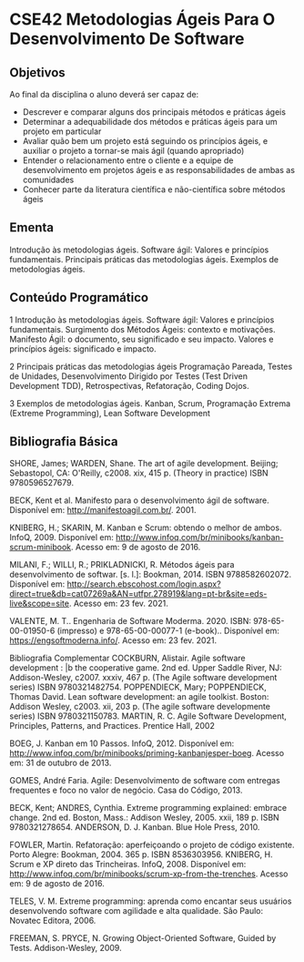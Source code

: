 # CSE42 Metodologias Ágeis Para O Desenvolvimento De Software

## Objetivos

Ao final da disciplina o aluno deverá ser capaz de:

- Descrever e comparar alguns dos principais métodos e práticas ágeis
-  Determinar a adequabilidade dos métodos e práticas ágeis para um projeto em particular 
- Avaliar quão bem um projeto está seguindo os princípios ágeis, e auxiliar o projeto a tornar-se mais ágil (quando apropriado)
-  Entender o relacionamento entre o cliente e a equipe de desenvolvimento em projetos ágeis e as responsabilidades de ambas as comunidades
-  Conhecer parte da literatura científica e não-científica sobre métodos ágeis

## Ementa

Introdução às metodologias ágeis. Software ágil: Valores e princípios fundamentais. Principais práticas das metodologias ágeis. Exemplos de metodologias ágeis.

 
## Conteúdo Programático

1	Introdução às metodologias ágeis. Software ágil: Valores e princípios fundamentais.	Surgimento dos Métodos Ágeis: contexto e motivações. Manifesto Ágil: o documento, seu significado e seu impacto. Valores e princípios ágeis: significado e impacto.

2	Principais práticas das metodologias ágeis	Programação Pareada, Testes de Unidades, Desenvolvimento Dirigido por Testes (Test Driven Development TDD), Retrospectivas, Refatoração, Coding Dojos.

3	Exemplos de metodologias ágeis.	Kanban, Scrum, Programação Extrema (Extreme Programming), Lean Software Development

## Bibliografia Básica

SHORE, James; WARDEN, Shane. The art of agile development. Beijing; Sebastopol, CA: O'Reilly, c2008. xix, 415 p. (Theory in practice) ISBN 9780596527679.

BECK, Kent et al. Manifesto para o desenvolvimento ágil de software. Disponível em: http://manifestoagil.com.br/. 2001.

KNIBERG, H.; SKARIN, M. Kanban e Scrum: obtendo o melhor de ambos. InfoQ, 2009. Disponível em: http://www.infoq.com/br/minibooks/kanban-scrum-minibook. Acesso em: 9 de agosto de 2016.

MILANI, F.; WILLI, R.; PRIKLADNICKI, R. Métodos ágeis para desenvolvimento de softwar. [s. l.]: Bookman, 2014. ISBN 9788582602072. Disponível em: http://search.ebscohost.com/login.aspx?direct=true&db=cat07269a&AN=utfpr.278919&lang=pt-br&site=eds-live&scope=site. Acesso em: 23 fev. 2021.

VALENTE, M. T.. Engenharia de Software Moderma. 2020. ISBN: 978-65-00-01950-6 (impresso) e 978-65-00-00077-1 (e-book).. Disponível em: https://engsoftmoderna.info/. Acesso em: 23 fev. 2021.

Bibliografia Complementar
COCKBURN, Alistair. Agile software development : |b the cooperative game. 2nd ed. Upper Saddle River, NJ: Addison-Wesley, c2007. xxxiv, 467 p. (The Agile software development series) ISBN 9780321482754.
POPPENDIECK, Mary; POPPENDIECK, Thomas David. Lean software development: an agile toolkist. Boston: Addison Wesley, c2003. xii, 203 p. (The agile software developmente series) ISBN 9780321150783.
MARTIN, R. C. Agile Software Development, Principles, Patterns, and Practices. Prentice Hall, 2002

BOEG, J. Kanban em 10 Passos. InfoQ, 2012. Disponível em: http://www.infoq.com/br/minibooks/priming-kanbanjesper-boeg. Acesso em: 31 de outubro de 2013.

GOMES, André Faria. Agile: Desenvolvimento de software com entregas frequentes e foco no valor de negócio. Casa do Código, 2013.

BECK, Kent; ANDRES, Cynthia. Extreme programming explained: embrace change. 2nd ed. Boston, Mass.: Addison Wesley, 2005. xxii, 189 p. ISBN 9780321278654.
ANDERSON, D. J. Kanban. Blue Hole Press, 2010.

FOWLER, Martin. Refatoração: aperfeiçoando o projeto de código existente. Porto Alegre: Bookman, 2004. 365 p. ISBN 8536303956.
KNIBERG, H. Scrum e XP direto das Trincheiras. InfoQ, 2008. Disponível em: http://www.infoq.com/br/minibooks/scrum-xp-from-the-trenches. Acesso em: 9 de agosto de 2016.

TELES, V. M. Extreme programming: aprenda como encantar seus usuários desenvolvendo software com agilidade e alta qualidade. São Paulo: Novatec Editora, 2006.

FREEMAN, S. PRYCE, N. Growing Object-Oriented Software, Guided by Tests. Addison-Wesley, 2009.